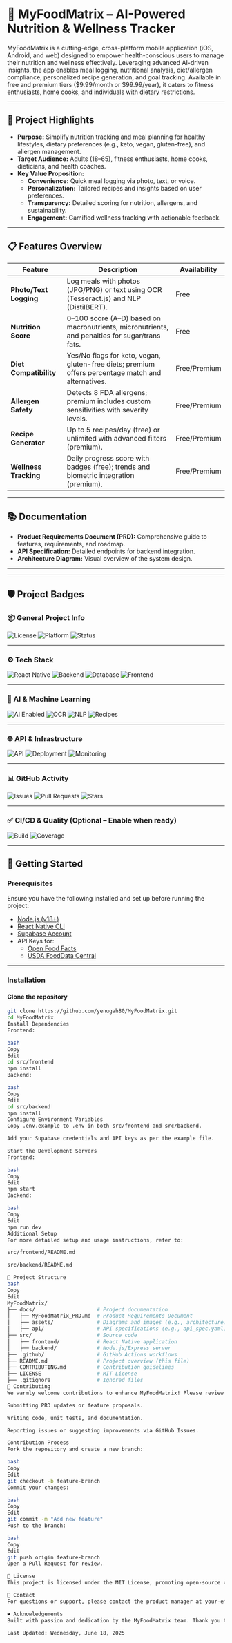 # 📱 MyFoodMatrix – AI-Powered Nutrition & Wellness Tracker

MyFoodMatrix is a cutting-edge, cross-platform mobile application (iOS, Android, and web) designed to empower health-conscious users to manage their nutrition and wellness effectively. Leveraging advanced AI-driven insights, the app enables meal logging, nutritional analysis, diet/allergen compliance, personalized recipe generation, and goal tracking. Available in free and premium tiers ($9.99/month or $99.99/year), it caters to fitness enthusiasts, home cooks, and individuals with dietary restrictions.

---

## 🌟 Project Highlights

- **Purpose:** Simplify nutrition tracking and meal planning for healthy lifestyles, dietary preferences (e.g., keto, vegan, gluten-free), and allergen management.
- **Target Audience:** Adults (18–65), fitness enthusiasts, home cooks, dieticians, and health coaches.
- **Key Value Proposition:**
  - **Convenience:** Quick meal logging via photo, text, or voice.
  - **Personalization:** Tailored recipes and insights based on user preferences.
  - **Transparency:** Detailed scoring for nutrition, allergens, and sustainability.
  - **Engagement:** Gamified wellness tracking with actionable feedback.

---

## 📋 Features Overview

| Feature             | Description                                                                                  | Availability    |
|---------------------|----------------------------------------------------------------------------------------------|-----------------|
| **Photo/Text Logging**     | Log meals with photos (JPG/PNG) or text using OCR (Tesseract.js) and NLP (DistilBERT).       | Free            |
| **Nutrition Score**        | 0–100 score (A–D) based on macronutrients, micronutrients, and penalties for sugar/trans fats. | Free            |
| **Diet Compatibility**     | Yes/No flags for keto, vegan, gluten-free diets; premium offers percentage match and alternatives. | Free/Premium    |
| **Allergen Safety**        | Detects 8 FDA allergens; premium includes custom sensitivities with severity levels.        | Free/Premium    |
| **Recipe Generator**       | Up to 5 recipes/day (free) or unlimited with advanced filters (premium).                    | Free/Premium    |
| **Wellness Tracking**      | Daily progress score with badges (free); trends and biometric integration (premium).        | Free/Premium    |

---

## 📚 Documentation

- **Product Requirements Document (PRD):** Comprehensive guide to features, requirements, and roadmap.
- **API Specification:** Detailed endpoints for backend integration.
- **Architecture Diagram:** Visual overview of the system design.

---

---

## 🛡️ Project Badges

### 📦 General Project Info
![License](https://img.shields.io/github/license/yenugah80/MyFoodMatrix?style=flat-square)
![Platform](https://img.shields.io/badge/platform-iOS%20%7C%20Android%20%7C%20Web-blue?style=flat-square)
![Status](https://img.shields.io/badge/MVP%20Launch-August%2020%2C%202025-success?style=flat-square)

---

### ⚙️ Tech Stack
![React Native](https://img.shields.io/badge/Framework-React%20Native-blue?style=flat-square)
![Backend](https://img.shields.io/badge/Backend-Node.js-green?style=flat-square)
![Database](https://img.shields.io/badge/Database-Supabase-lightgrey?style=flat-square)
![Frontend](https://img.shields.io/badge/UI-TailwindCSS-38bdf8?style=flat-square&logo=tailwind-css)

---

### 🤖 AI & Machine Learning
![AI Enabled](https://img.shields.io/badge/AI-OCR%20%7C%20NLP%20%7C%20ML-purple?style=flat-square)
![OCR](https://img.shields.io/badge/OCR-Tesseract.js-orange?style=flat-square)
![NLP](https://img.shields.io/badge/NLP-DistilBERT-yellow?style=flat-square)
![Recipes](https://img.shields.io/badge/Recipes-T5%20%7C%20GPT4o--mini-red?style=flat-square)

---

### 🌐 API & Infrastructure
![API](https://img.shields.io/badge/API-Open%20Food%20Facts%20%7C%20USDA-blueviolet?style=flat-square)
![Deployment](https://img.shields.io/badge/Deploy-Vercel-black?style=flat-square&logo=vercel)
![Monitoring](https://img.shields.io/badge/Monitoring-Prometheus-orange?style=flat-square)

---

### 📊 GitHub Activity
![Issues](https://img.shields.io/github/issues/yenugah80/MyFoodMatrix?style=flat-square)
![Pull Requests](https://img.shields.io/github/issues-pr/yenugah80/MyFoodMatrix?style=flat-square)
![Stars](https://img.shields.io/github/stars/yenugah80/MyFoodMatrix?style=flat-square)

---

### ✅ CI/CD & Quality (Optional – Enable when ready)
![Build](https://img.shields.io/github/actions/workflow/status/yenugah80/MyFoodMatrix/ci.yml?branch=main&style=flat-square)
![Coverage](https://img.shields.io/codecov/c/github/yenugah80/MyFoodMatrix?style=flat-square)

---


## 🚀 Getting Started

### Prerequisites

Ensure you have the following installed and set up before running the project:

- [Node.js (v18+)](https://nodejs.org/en/download/)
- [React Native CLI](https://reactnative.dev/docs/environment-setup)
- [Supabase Account](https://supabase.com/)
- API Keys for:
  - [Open Food Facts](https://world.openfoodfacts.org/data)
  - [USDA FoodData Central](https://fdc.nal.usda.gov/api-key-signup.html)

---

### Installation

#### Clone the repository

```bash
git clone https://github.com/yenugah80/MyFoodMatrix.git
cd MyFoodMatrix
Install Dependencies
Frontend:

bash
Copy
Edit
cd src/frontend
npm install
Backend:

bash
Copy
Edit
cd src/backend
npm install
Configure Environment Variables
Copy .env.example to .env in both src/frontend and src/backend.

Add your Supabase credentials and API keys as per the example file.

Start the Development Servers
Frontend:

bash
Copy
Edit
npm start
Backend:

bash
Copy
Edit
npm run dev
Additional Setup
For more detailed setup and usage instructions, refer to:

src/frontend/README.md

src/backend/README.md

📂 Project Structure
bash
Copy
Edit
MyFoodMatrix/
├── docs/                    # Project documentation
│   ├── MyFoodMatrix_PRD.md  # Product Requirements Document
│   ├── assets/              # Diagrams and images (e.g., architecture.png)
│   ├── api/                 # API specifications (e.g., api_spec.yaml)
├── src/                     # Source code
│   ├── frontend/            # React Native application
│   ├── backend/             # Node.js/Express server
├── .github/                 # GitHub Actions workflows
├── README.md                # Project overview (this file)
├── CONTRIBUTING.md          # Contribution guidelines
├── LICENSE                  # MIT License
├── .gitignore               # Ignored files
🤝 Contributing
We warmly welcome contributions to enhance MyFoodMatrix! Please review our CONTRIBUTING.md for guidelines on:

Submitting PRD updates or feature proposals.

Writing code, unit tests, and documentation.

Reporting issues or suggesting improvements via GitHub Issues.

Contribution Process
Fork the repository and create a new branch:

bash
Copy
Edit
git checkout -b feature-branch
Commit your changes:

bash
Copy
Edit
git commit -m "Add new feature"
Push to the branch:

bash
Copy
Edit
git push origin feature-branch
Open a Pull Request for review.

📜 License
This project is licensed under the MIT License, promoting open-source collaboration and use.

📧 Contact
For questions or support, please contact the product manager at your-email@example.com or open an issue on GitHub.

❤️ Acknowledgements
Built with passion and dedication by the MyFoodMatrix team. Thank you to our contributors and the open-source community!

Last Updated: Wednesday, June 18, 2025



